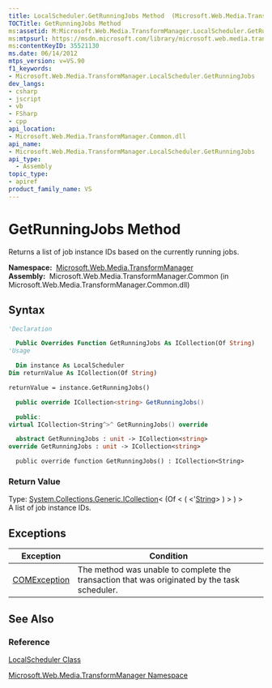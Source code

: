 ```yaml
---
title: LocalScheduler.GetRunningJobs Method  (Microsoft.Web.Media.TransformManager)
TOCTitle: GetRunningJobs Method
ms:assetid: M:Microsoft.Web.Media.TransformManager.LocalScheduler.GetRunningJobs
ms:mtpsurl: https://msdn.microsoft.com/library/microsoft.web.media.transformmanager.localscheduler.getrunningjobs(v=VS.90)
ms:contentKeyID: 35521130
ms.date: 06/14/2012
mtps_version: v=VS.90
f1_keywords:
- Microsoft.Web.Media.TransformManager.LocalScheduler.GetRunningJobs
dev_langs:
- csharp
- jscript
- vb
- FSharp
- cpp
api_location:
- Microsoft.Web.Media.TransformManager.Common.dll
api_name:
- Microsoft.Web.Media.TransformManager.LocalScheduler.GetRunningJobs
api_type:
  - Assembly
topic_type:
- apiref
product_family_name: VS
---
```


# GetRunningJobs Method

Returns a list of job instance IDs based on the currently running jobs.

**Namespace:**  [Microsoft.Web.Media.TransformManager](microsoft-web-media-transformmanager-namespace.md)  
**Assembly:**  Microsoft.Web.Media.TransformManager.Common (in Microsoft.Web.Media.TransformManager.Common.dll)

## Syntax

```vb
'Declaration

  Public Overrides Function GetRunningJobs As ICollection(Of String)
'Usage

  Dim instance As LocalScheduler
Dim returnValue As ICollection(Of String)

returnValue = instance.GetRunningJobs()
```

```csharp
  public override ICollection<string> GetRunningJobs()
```

```cpp
  public:
virtual ICollection<String^>^ GetRunningJobs() override
```

``` fsharp
  abstract GetRunningJobs : unit -> ICollection<string> 
override GetRunningJobs : unit -> ICollection<string> 
```

```jscript
  public override function GetRunningJobs() : ICollection<String>
```

### Return Value

Type: [System.Collections.Generic.ICollection](https://msdn.microsoft.com/library/92t2ye13)\< (Of \< ( \<'[String](https://msdn.microsoft.com/library/s1wwdcbf)\> ) \> ) \>  
A list of job instance IDs.  

## Exceptions

|Exception|Condition|
|--- |--- |
|[COMException](https://msdn.microsoft.com/library/02hkayhc)|The method was unable to complete the transaction that was originated by the task scheduler.|


## See Also

### Reference

[LocalScheduler Class](localscheduler-class-microsoft-web-media-transformmanager.md)

[Microsoft.Web.Media.TransformManager Namespace](microsoft-web-media-transformmanager-namespace.md)

